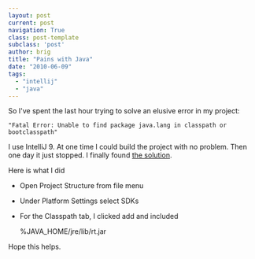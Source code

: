 ```yaml
---
layout: post
current: post
navigation: True
class: post-template
subclass: 'post'
author: brig
title: "Pains with Java"
date: "2010-06-09"
tags:
  - "intellij"
  - "java"
---
```


So I've spent the last hour trying to solve an elusive error in my project:

`"Fatal Error: Unable to find package java.lang in classpath or bootclasspath"`

I use IntelliJ 9. At one time I could build the project with no problem. Then one day it just stopped. I finally found [the solution](http://ebay.custhelp.com/cgi-bin/ebay.cfg/php/enduser/std_adp.php?p_faqid=872&p_created=1168556121&p_topview=1 "Code Fix").

Here is what I did

- Open Project Structure from file menu
- Under Platform Settings select SDKs
- For the Classpath tab, I clicked add and included

    %JAVA_HOME/jre/lib/rt.jar


Hope this helps.

